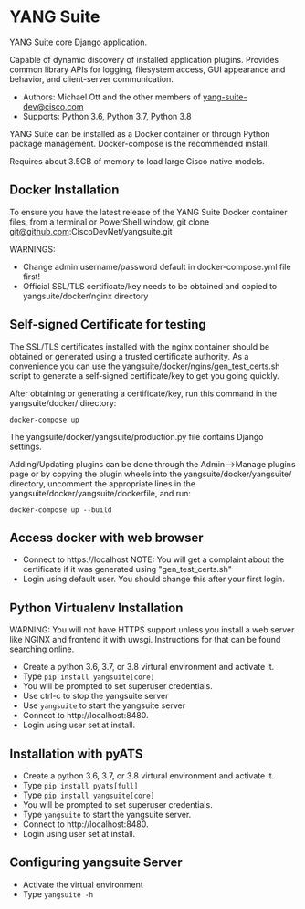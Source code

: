 YANG Suite
==========

YANG Suite core Django application.

Capable of dynamic discovery of installed application plugins.
Provides common library APIs for logging, filesystem access,
GUI appearance and behavior, and client-server communication.

- Authors:  Michael Ott and the other members of yang-suite-dev@cisco.com
- Supports: Python 3.6, Python 3.7, Python 3.8

YANG Suite can be installed as a Docker container or through Python
package management.  Docker-compose is the recommended install.

Requires about 3.5GB of memory to load large Cisco native models.

Docker Installation
-------------------

To ensure you have the latest release of the YANG Suite Docker container files,
from a terminal or PowerShell window, git clone git@github.com:CiscoDevNet/yangsuite.git

WARNINGS:
- Change admin username/password default in docker-compose.yml file first!
- Official SSL/TLS certificate/key needs to be obtained and copied to yangsuite/docker/nginx directory

Self-signed Certificate for testing
-----------------------------------

The SSL/TLS certificates installed with the nginx container should be obtained or generated using a trusted
certificate authority.  As a convenience you can use the yangsuite/docker/ngins/gen_test_certs.sh script to
generate a self-signed certificate/key to get you going quickly.

After obtaining or generating a certificate/key, run this command in the yangsuite/docker/ directory:

    docker-compose up

The yangsuite/docker/yangsuite/production.py file contains Django settings.

Adding/Updating plugins can be done through the Admin-->Manage plugins page or by copying
the plugin wheels into the yangsuite/docker/yangsuite/ directory, uncomment the appropriate
lines in the yangsuite/docker/yangsuite/dockerfile, and run:

    docker-compose up --build

Access docker with web browser
------------------------------

- Connect to https://localhost NOTE: You will get a complaint about the certificate if it was generated using "gen_test_certs.sh"
- Login using default user. You should change this after your first login.

Python Virtualenv Installation
------------------------------

WARNING: You will not have HTTPS support unless you install a web server like NGINX and frontend it with uwsgi.
Instructions for that can be found searching online.

- Create a python 3.6, 3.7, or 3.8 virtural environment and activate it.
- Type ``pip install yangsuite[core]``
- You will be prompted to set superuser credentials.
- Use ctrl-c to stop the yangsuite server
- Use ``yangsuite`` to start the yangsuite server
- Connect to http://localhost:8480.
- Login using user set at install.

Installation with pyATS
-----------------------

- Create a python 3.6, 3.7, or 3.8 virtural environment and activate it.
- Type ``pip install pyats[full]``
- Type ``pip install yangsuite[core]``
- You will be prompted to set superuser credentials.
- Type ``yangsuite`` to start the yangsuite server.
- Connect to http://localhost:8480.
- Login using user set at install.

Configuring yangsuite Server
----------------------------

- Activate the virtual environment
- Type ``yangsuite -h``
